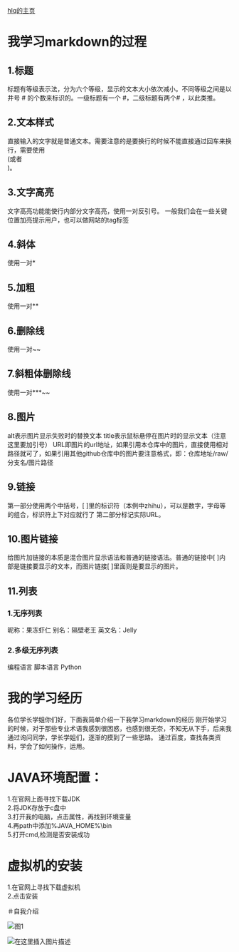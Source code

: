 [hlq的主页](https://github.com/h-lq/hlq)
# 我学习markdown的过程
## 1.标题
标题有等级表示法，分为六个等级，显示的文本大小依次减小。不同等级之间是以井号  #  的个数来标识的。一级标题有一个 #，二级标题有两个# ，以此类推。
## 2.文本样式
直接输入的文字就是普通文本。需要注意的是要换行的时候不能直接通过回车来换行，需要使用<br>(或者<br/>)。
## 3.文字高亮
文字高亮功能能使行内部分文字高亮，使用一对反引号。 一般我们会在一些关键位置加亮提示用户，也可以做网站的tag标签
## 4.斜体
使用一对*
## 5.加粗
使用一对**
## 6.删除线
使用一对~~
## 7.斜粗体删除线
使用一对***~~
## 8.图片
alt表示图片显示失败时的替换文本
title表示鼠标悬停在图片时的显示文本（注意这里要加引号）
URL即图片的url地址，如果引用本仓库中的图片，直接使用相对路径就可了，如果引用其他github仓库中的图片要注意格式，即：仓库地址/raw/分支名/图片路径
## 9.链接
第一部分使用两个中括号，[ ]里的标识符（本例中zhihu），可以是数字，字母等的组合，标识符上下对应就行了
第二部分标记实际URL。
## 10.图片链接
给图片加链接的本质是混合图片显示语法和普通的链接语法。普通的链接中[ ]内部是链接要显示的文本，而图片链接[ ]里面则是要显示的图片。
## 11.列表
### 1.无序列表
昵称：果冻虾仁
别名：隔壁老王
英文名：Jelly
### 2.多级无序列表
编程语言 
脚本语言 
Python


# 我的学习经历
各位学长学姐你们好，下面我简单介绍一下我学习markdown的经历
    刚开始学习的时候，对于那些专业术语我感到很困惑，也感到很无奈，不知无从下手，后来我通过询问同学，学长学姐们，逐渐的摸到了一些思路。
通过百度，查找各类资料，学会了如何操作，运用。
# JAVA环境配置：
1.在官网上面寻找下载JDK<br>
2.将JDK存放于c盘中<br>
3.打开我的电脑，点击属性，再找到环境变量<br>
4.再path中添加%JAVA_HOME%\bin<br>
5.打开cmd,检测是否安装成功<br>
# 虚拟机的安装
1.在官网上寻找下载虚拟机<br>
2.点击安装

＃自我介绍

![图1](https://img-blog.csdnimg.cn/20191129002822677.png?x-oss-process=image/watermark,type_ZmFuZ3poZW5naGVpdGk,shadow_10,text_aHR0cHM6Ly9ibG9nLmNzZG4ubmV0L3dlaXhpbl80NTg5OTU2OQ==,size_16,color_FFFFFF,t_70)

![在这里插入图片描述](https://img-blog.csdnimg.cn/20191129002840307.png?x-oss-process=image/watermark,type_ZmFuZ3poZW5naGVpdGk,shadow_10,text_aHR0cHM6Ly9ibG9nLmNzZG4ubmV0L3dlaXhpbl80NTg5OTU2OQ==,size_16,color_FFFFFF,t_70)



